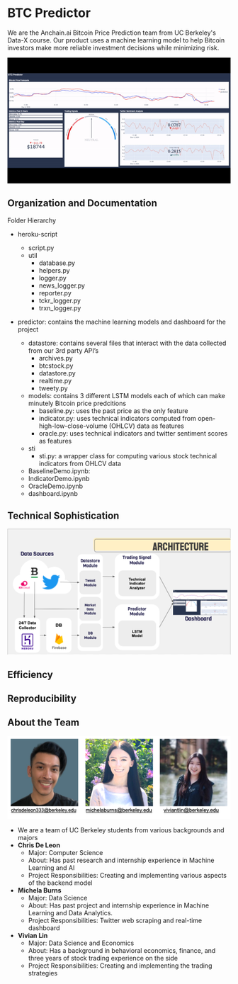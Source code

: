 # BTC Predictor
We are the Anchain.ai Bitcoin Price Prediction team from UC Berkeley's Data-X course. Our product uses a machine learning model to help Bitcoin investors make more reliable investment decisions while minimizing risk. 

![BTC Predictor Demo](readme_files/demo.gif)

## Organization and Documentation

Folder Hierarchy

- heroku-script
    - script.py
    - util
        - database.py
        - helpers.py
        - logger.py
        - news_logger.py
        - reporter.py
        - tckr_logger.py
        - trxn_logger.py

- predictor: contains the machine learning models and dashboard for the project
    - datastore: contains several files that interact with the data collected from our 3rd party API’s
        - archives.py
        - btcstock.py
        - datastore.py
        - realtime.py
        - tweety.py
    - models: contains 3 different LSTM models each of which can make minutely Bitcoin price predcitions
        - baseline.py: uses the past price as the only feature
        - indicator.py: uses technical indicators computed from open-high-low-close-volume (OHLCV) data as features
        - oracle.py: uses technical indicators and twitter sentiment scores as features
    - sti
        - sti.py: a wrapper class for computing various stock technical indicators from OHLCV data
    - BaselineDemo.ipynb: 
    - IndicatorDemo.ipynb
    - OracleDemo.ipynb
    - dashboard.ipynb
    

## Technical Sophistication
![Alt text](https://github.com/Bitcoin-Price-Prediction/btcpredictor/blob/main/readme_files/System%20Architecture.png)

## Efficiency

## Reproducibility

## About the Team
![](https://github.com/Bitcoin-Price-Prediction/btcpredictor/blob/main/readme_files/Team.png)

- We are a team of UC Berkeley students from various backgrounds and majors 
- **Chris De Leon**
    - Major: Computer Science
    - About: Has past research and internship experience in Machine Learning and AI
    - Project Responsibilities: Creating and implementing various aspects of the backend model 
- **Michela Burns** 
    - Major: Data Science
    - About: Has past project and internship experience in Machine Learning and Data Analytics. 
    - Project Responsibilities: Twitter web scraping and real-time dashboard
- **Vivian Lin** 
    - Major: Data Science and Economics 
    - About: Has a background in behavioral economics, finance, and three years of stock trading experience on the side
    - Project Responsibilities: Creating and implementing the trading strategies


